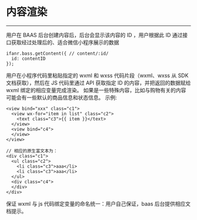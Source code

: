 # 内容渲染

---

用户在 BAAS 后台创建内容后，后台会显示该内容的 ID ，用户根据此 ID 通过接口获取经过处理后的、适合微信小程序展示的数据

```
ifanr.bass.getContent({ // content/:id/
  id: contentID
});
```

用户在小程序代码里粘贴指定的 wxml 和 wxss 代码片段（wxml、wxss 从 SDK 文档获取），然后在 JS 代码里通过 API 获取指定 ID 的内容，并把返回的数据赋给 wxml 绑定的相应变量完成渲染。
如果是一些特殊内容，比如与购物有关的内容可能会有一些默认的商品信息和状态信息。
示例:

```
<view bind="xxx" class="c1">
  <view wx-for="item in list" class="c2">
    <text class="c3">{{ item }}</text>
  </view>
  <view bind="c4">
  </view>
</view>

// 相应的原生富文本为：
<div class="c1">
  <ul class="c2">
    <li class="c3">aaa</li>
    <li class="c3">aaa</li>
  </ul>
  <div class="c4">
  </div>
</div>
```

保证 wxml 与 js 代码绑定变量的命名统一：用户自己保证，baas 后台提供相应文档提示。

